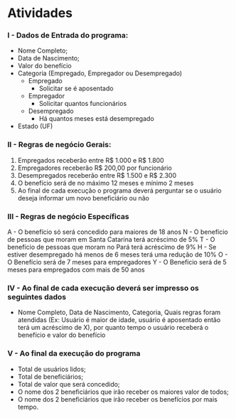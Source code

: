# Atividades
### I - Dados de Entrada do programa:
* Nome Completo;
* Data de Nascimento;
* Valor do benefício
* Categoria (Empregado, Empregador ou Desempregado)
	* Empregado
		* Solicitar se é aposentado
	* Empregador
		* Solicitar quantos funcionários
	* Desempregado
		* Há quantos meses está desempregado
* Estado (UF)
### II - Regras de negócio Gerais: 
1. Empregados receberão entre R$ 1.000 e R$ 1.800
2. Empregadores receberão R$ 200,00 por funcionário
3. Desempregados receberão entre R$ 1.500 e R$ 2.300
4. O benefício será de no máximo 12 meses e mínimo 2 meses
5. Ao final de cada execução o programa deverá perguntar se o usuário deseja informar um novo beneficiário ou não

### III - Regras de negócio Específicas

A - O benefício só será concedido para maiores de 18 anos
N -  O benefício de pessoas que moram em Santa Catarina terá acréscimo de 5%
T - O benefício de pessoas que moram no Pará terá acréscimo de 9%
H - Se estiver desempregado há menos de 6 meses terá uma redução de 10%
O - O Benefício será de 7 meses para empregadores
Y - O Benefício será de 5 meses para empregados com mais de 50 anos

### IV - Ao final de cada execução deverá ser impresso os seguintes dados
* Nome Completo, Data de Nascimento, Categoria, Quais regras foram atendidas (Ex: Usuário é maior de idade, usuário é aposentado então terá um acréscimo de X), por quanto tempo o usuário receberá o benefício e valor do benefício

### V - Ao final da execução do programa
* Total de usuários lidos;
* Total de beneficiários;
* Total de valor que será concedido;
* O nome dos 2 beneficiários que irão receber os maiores valor de todos;
* O nome dos 2 beneficiários que irão receber os benefícios por mais tempo.
